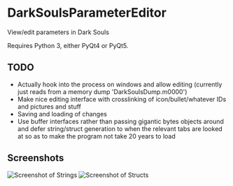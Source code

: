 # DarkSoulsParameterEditor
View/edit parameters in Dark Souls

Requires Python 3, either PyQt4 or PyQt5.

## TODO
* Actually hook into the process on windows and allow editing (currently just reads from a memory dump 'DarkSoulsDump.m0000')
* Make nice editing interface with crosslinking of icon/bullet/whatever IDs and pictures and stuff
* Saving and loading of changes
* Use buffer interfaces rather than passing gigantic bytes objects around and defer string/struct generation to when the relevant tabs are looked at so as to make the program not take 20 years to load

## Screenshots
![Screenshot of Strings](https://www.dropbox.com/s/hlyxqqprm9qejhr/DSPEstr.png?raw=1)
![Screenshot of Structs](https://www.dropbox.com/s/wmsc9y3tvgqya9f/DSPEst.png?raw=1)
